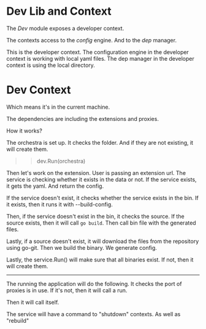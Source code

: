 # Dev Lib and Context
The *Dev* module exposes a developer context.

The contexts access to the *config* engine.
And to the *dep* manager.

This is the developer context.
The configuration engine in the developer context is
working with local yaml files.
The dep manager in the developer context is using the local
directory.

# Dev Context
Which means it's in the current machine.

The dependencies are including the extensions and proxies.

How it works?

The orchestra is set up. It checks the folder. And if they are not existing, it will create them.
>> dev.Run(orchestra)

Then let's work on the extension.
User is passing an extension url.
The service is checking whether it exists in the data or not.
If the service exists, it gets the yaml. 
And return the config.

If the service doesn't exist, it checks whether the service exists in the bin.
If it exists, then it runs it with --build-config.

Then, if the service doesn't exist in the bin, it checks the source.
If the source exists, then it will call `go build`.
Then call bin file with the generated files.

Lastly, if a source doesn't exist, it will download the files from the repository using go-git.
Then we build the binary.
We generate config.

Lastly, the service.Run() will make sure that all binaries exist.
If not, then it will create them.

-----------------------------------------------
The running the application will do the following.
It checks the port of proxies is in use.
If it's not, then it will call a run.

Then it will call itself.

The service will have a command to "shutdown" contexts. As well as "rebuild"